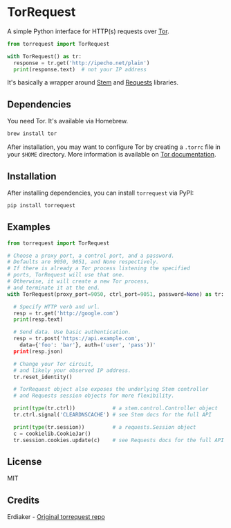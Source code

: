 TorRequest
==========

A simple Python interface for HTTP(s) requests over
[Tor](https://www.torproject.org). 
```python
from torrequest import TorRequest

with TorRequest() as tr:
  response = tr.get('http://ipecho.net/plain')
  print(response.text)  # not your IP address
```

It's basically a wrapper around [Stem](https://stem.torproject.org) and
[Requests](http://docs.python-requests.org/en/master/) libraries.

## Dependencies
You need Tor. It's available via Homebrew.
```sh
brew install tor
```

After installation, you may want to configure Tor by creating a `.torrc` file in your `$HOME` directory. More information is available on [Tor
documentation](https://www.torproject.org/docs/tor-manual.html.en).

## Installation
After installing dependencies, you can install `torrequest` via PyPI:
```sh
pip install torrequest
```

## Examples
```python
from torrequest import TorRequest

# Choose a proxy port, a control port, and a password. 
# Defaults are 9050, 9051, and None respectively. 
# If there is already a Tor process listening the specified 
# ports, TorRequest will use that one. 
# Otherwise, it will create a new Tor process, 
# and terminate it at the end.
with TorRequest(proxy_port=9050, ctrl_port=9051, password=None) as tr:

  # Specify HTTP verb and url.
  resp = tr.get('http://google.com')
  print(resp.text)

  # Send data. Use basic authentication.
  resp = tr.post('https://api.example.com', 
    data={'foo': 'bar'}, auth=('user', 'pass'))'
  print(resp.json)

  # Change your Tor circuit,
  # and likely your observed IP address.
  tr.reset_identity()

  # TorRequest object also exposes the underlying Stem controller 
  # and Requests session objects for more flexibility.

  print(type(tr.ctrl))            # a stem.control.Controller object
  tr.ctrl.signal('CLEARDNSCACHE') # see Stem docs for the full API

  print(type(tr.session))         # a requests.Session object
  c = cookielib.CookieJar()
  tr.session.cookies.update(c)    # see Requests docs for the full API
```

## License
MIT

## Credits
Erdiaker - [Original torrequest repo](https://github.com/erdiaker/torrequest)

